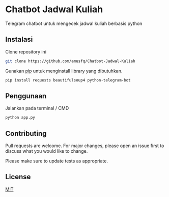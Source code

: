 # Chatbot Jadwal Kuliah

Telegram chatbot untuk mengecek jadwal kuliah berbasis python

## Instalasi
Clone repository ini

```bash
git clone https://github.com/amusfq/Chatbot-Jadwal-Kuliah
```

Gunakan [pip](https://pip.pypa.io/en/stable/) untuk menginstall library yang dibutuhkan.

```bash
pip install requests beautifulsoup4 python-telegram-bot
```

## Penggunaan

Jalankan pada terminal / CMD

```bash
python app.py
```

## Contributing
Pull requests are welcome. For major changes, please open an issue first to discuss what you would like to change.

Please make sure to update tests as appropriate.

## License
[MIT](https://choosealicense.com/licenses/mit/)